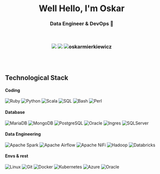 <h1 align="center">Well Hello, I'm Oskar</h1>
<h3 align="center">Data Engineer & DevOps 💾</h3>
<br>

<h3 align="center">
  
[![](https://img.shields.io/badge/LinkedIn-OskarMierkiewicz-blue?style=flat-square)](https://www.linkedin.com/in/oskar-mierkiewicz-1a67b0a6/)
[![](https://img.shields.io/badge/Email-o.mierkiewicz@gmail.com-orange?style=flat-square)](mailto:o.mierkiewicz@gmail.com)
<img src="https://komarev.com/ghpvc/?username=oskarmierkiewicz&label=Profile%20views&color=0e75b6&style=flat" alt="oskarmierkiewicz" />
</h3>

<br>
<br>

## Technological Stack

#### Coding

![Ruby](https://img.shields.io/badge/Ruby-red?logo=Ruby)
![Python](http://img.shields.io/badge/-Python-3776AB?style=flat-square&logo=python&logoColor=ffffff)
![Scala](https://img.shields.io/badge/Scala-red?logo=Scala)
![SQL](https://img.shields.io/badge/SQL-blue?logo=SQL)
![Bash](http://img.shields.io/badge/-Bash-4EAA25?style=flat-square&logo=gnu-bash&logoColor=ffffff)
![Perl](https://img.shields.io/badge/Perl-grey?logo=Perl)

#### Database

![MariaDB](http://img.shields.io/badge/-MariaDB-003545?style=flat-square&logo=mariadb&logoColor=ffffff)
![MongoDB](https://img.shields.io/badge/MongoDB-green?logo=MongoDB)
![PostgreSQL](https://img.shields.io/badge/PostgreSQL-white?logo=PostgreSQL)
![Oracle](https://img.shields.io/badge/Oracle-red?logo=Oracle)
![Ingres](http://img.shields.io/badge/-Ingres-005571?style=flat-square&logo=ingres&logoColor=red)
![SQLServer](http://img.shields.io/badge/-SQLServer-005571?style=flat-square&logo=sqlserver&logoColor=blue)


#### Data Engineering 

![Apache Spark](http://img.shields.io/badge/-Apache_Spark-E25A1C?style=flat-square&logo=apache-spark&logoColor=ffffff)
![Apache Airflow](http://img.shields.io/badge/-Apache_Airflow-E27A1C?style=flat-square&logo=apache-airflow&logoColor=ffffff)
![Apache NiFi](https://img.shields.io/badge/Apache_NiFi-grey?logo=Apache_NiFi)
![Hadoop](https://img.shields.io/badge/Hadoop-yellow?logo=Hadoop)
![Databricks](https://img.shields.io/badge/Databricks-white?logo=Databricks)


#### Envs & rest

![Linux](http://img.shields.io/badge/-Linux-FCC624?style=flat-square&logo=linux&logoColor=ffffff)
![Git](http://img.shields.io/badge/-Git-F05032?style=flat-square&logo=git&logoColor=ffffff)
![Docker](http://img.shields.io/badge/-Docker-2496ED?style=flat-square&logo=docker&logoColor=ffffff)
![Kubernetes](http://img.shields.io/badge/-Kubernetes-2496ED?style=flat-square&logo=kubernetes&logoColor=ffffff)
![Azure](https://img.shields.io/badge/Azure-blue?logo=Azure)
![Oracle](https://img.shields.io/badge/Oracle-red?logo=Oracle)
